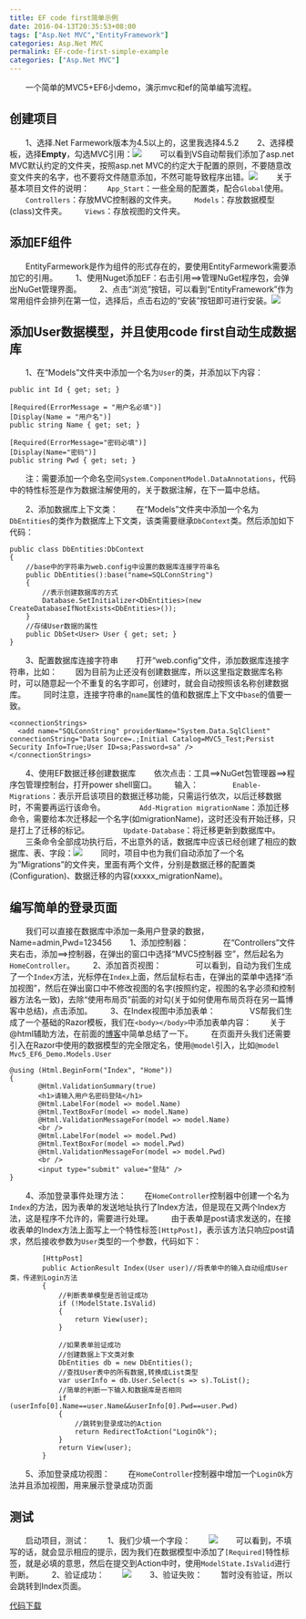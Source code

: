 ```yaml
---
title: EF code first简单示例
date: 2016-04-13T20:35:53+08:00
tags: ["Asp.Net MVC","EntityFramework"]
categories: Asp.Net MVC
permalink: EF-code-first-simple-example
categories: ["Asp.Net MVC"]
---
```

　　一个简单的MVC5+EF6小demo，演示mvc和ef的简单编写流程。

## 创建项目
　　1、选择.Net Farmework版本为4.5以上的，这里我选择4.5.2
　　2、选择模板，选择**Empty**，勾选MVC引用：![](http://ww1.sinaimg.cn/mw690/c55a7aeegw1f2v56p11fvj20m80h8tc1.jpg)<!--more-->
　　可以看到VS自动帮我们添加了asp.net MVC默认约定的文件夹，按照asp.net MVC的约定大于配置的原则，不要随意改变文件夹的名字，也不要将文件随意添加，不然可能导致程序出错。![](http://ww2.sinaimg.cn/mw690/c55a7aeegw1f2v5ax49q3j207x0ec74j.jpg)
　　关于基本项目文件的说明：
　　`App_Start`：一些全局的配置类，配合`Global`使用。
　　`Controllers`：存放MVC控制器的文件夹。
　　`Models`：存放数据模型(class)文件夹。
　　`Views`：存放视图的文件夹。

## 添加EF组件
　　EntityFarmework是作为组件的形式存在的，要使用EntityFarmework需要添加它的引用。
　　1、使用Nuget添加EF：右击引用==>管理NuGet程序包，会弹出NuGet管理界面。
　　2、点击“浏览”按钮，可以看到“EntityFramework”作为常用组件会排列在第一位，选择后，点击右边的“安装”按钮即可进行安装。![](http://ww4.sinaimg.cn/mw690/c55a7aeegw1f2v5pqpkftj218g0oeq68.jpg)

## 添加User数据模型，并且使用code first自动生成数据库
　　1、在“Models”文件夹中添加一个名为`User`的类，并添加以下内容：
```
public int Id { get; set; }

[Required(ErrorMessage = "用户名必填")]
[Display(Name = "用户名")]
public string Name { get; set; }

[Required(ErrorMessage="密码必填")]
[Display(Name="密码")]
public string Pwd { get; set; }
```
　　注：需要添加一个命名空间`System.ComponentModel.DataAnnotations`，代码中的特性标签是作为数据注解使用的，关于数据注解，在下一篇中总结。

　　2、添加数据库上下文类：
　　在“Models”文件夹中添加一个名为`DbEntities`的类作为数据库上下文类，该类需要继承`DbContext`类。然后添加如下代码：
```
public class DbEntities:DbContext
{
    //base中的字符串为web.config中设置的数据库连接字符串名
    public DbEntities():base("name=SQLConnString")
    {
        //表示创建数据库的方式
        Database.SetInitializer<DbEntities>(new CreateDatabaseIfNotExists<DbEntities>());
    }
    //存储User数据的属性
    public DbSet<User> User { get; set; }
}
```
　　3、配置数据库连接字符串
　　打开“web.config”文件，添加数据库连接字符串，比如：
　　因为目前为止还没有创建数据库，所以这里指定数据库名称时，可以随意起一个不重复的名字即可，创建时，就会自动按照该名称创建数据库。
　　同时注意，连接字符串的`name`属性的值和数据库上下文中`base`的值要一致。
```
<connectionStrings>
  <add name="SQLConnString" providerName="System.Data.SqlClient" connectionString="Data Source=.;Initial Catalog=MVC5_Test;Persist Security Info=True;User ID=sa;Password=sa" />
</connectionStrings>
```
　　4、使用EF数据迁移创建数据库
　　依次点击：工具==>NuGet包管理器==>程序包管理控制台，打开power shell窗口。
　　输入：
　　　　`Enable-Migrations`：表示开启该项目的数据迁移功能，只需运行依次，以后迁移数据时，不需要再运行该命令。
　　　　`Add-Migration migrationName`：添加迁移命令，需要给本次迁移起一个名字(如migrationName)，这时还没有开始迁移，只是打上了迁移的标记。
　　　　`Update-Database`：将迁移更新到数据库中。
　　三条命令全部成功执行后，不出意外的话，数据库中应该已经创建了相应的数据库、表、字段：![](http://ww4.sinaimg.cn/mw690/c55a7aeegw1f2v6lnz9r9j20at0823ym.jpg)
　　同时，项目中也为我们自动添加了一个名为“Migrations”的文件夹，里面有两个文件，分别是数据迁移的配置类(Configuration)、数据迁移的内容(xxxxx_migrationName)。

## 编写简单的登录页面
　　我们可以直接在数据库中添加一条用户登录的数据，Name=admin,Pwd=123456
　　1、添加控制器：
　　　　在“Controllers”文件夹右击，添加==>控制器，在弹出的窗口中选择“MVC5控制器 空”，然后起名为`HomeController`。
　　2、添加首页视图：
　　　　可以看到，自动为我们生成了一个`Index`方法，光标停在`Index`上面，然后鼠标右击，在弹出的菜单中选择“添加视图”，然后在弹出窗口中不修改视图的名字(按照约定，视图的名字必须和控制器方法名一致)，去除“使用布局页”前面的对勾(关于如何使用布局页将在另一篇博客中总结)，点击添加。
　　3、在Index视图中添加表单：
　　　　VS帮我们生成了一个基础的Razor模板，我们在`<body></body>`中添加表单内容：
　　关于@html辅助方法，在前面的[博客](http://www.hais2.com/2015/08/02/HTML%E8%BE%85%E5%8A%A9%E6%96%B9%E6%B3%95/)中简单总结了一下。
　　在页面开头我们还需要引入在Razor中使用的数据模型的完全限定名，使用`@model`引入，比如`@model Mvc5_EF6_Demo.Models.User`
```
@using (Html.BeginForm("Index", "Home"))
{
       @Html.ValidationSummary(true)
       <h1>请输入用户名密码登陆</h1>
       @Html.LabelFor(model => model.Name)
       @Html.TextBoxFor(model => model.Name)
       @Html.ValidationMessageFor(model => model.Name)
       <br />
       @Html.LabelFor(model => model.Pwd)
       @Html.TextBoxFor(model => model.Pwd)
       @Html.ValidationMessageFor(model => model.Pwd)
       <br />
       <input type="submit" value="登陆" />
}
```
　　4、添加登录事件处理方法：
　　在`HomeController`控制器中创建一个名为`Index`的方法，因为表单的发送地址执行了Index方法，但是现在又两个Index方法，这是程序不允许的，需要进行处理。
　　由于表单是post请求发送的，在接收表单的Index方法上面写上一个特性标签`[HttpPost]`，表示该方法只响应post请求，然后接收参数为`User`类型的一个参数，代码如下：
```
        [HttpPost]
        public ActionResult Index(User user)//将表单中的输入自动组成User类，传递到Login方法
        {
            //判断表单模型是否验证成功
            if (!ModelState.IsValid)
            {
                return View(user);
            }

            //如果表单验证成功
            //创建数据上下文类对象
            DbEntities db = new DbEntities();
            //查找User表中的所有数据,转换成List类型
            var userInfo = db.User.Select(s => s).ToList();
            //简单的判断一下输入和数据库是否相同
            if (userInfo[0].Name==user.Name&&userInfo[0].Pwd==user.Pwd)
            {
                //跳转到登录成功的Action
                return RedirectToAction("LoginOk");
            }
            return View(user);
        }
```
　　5、添加登录成功视图：
　　在`HomeController`控制器中增加一个`LoginOk`方法并且添加视图，用来展示登录成功页面

## 测试
　　启动项目，测试：
　　1、我们少填一个字段：
　　![](http://ww2.sinaimg.cn/mw690/c55a7aeegw1f2v8j7u70cj20dd07ggm1.jpg)
　　可以看到，不填写的话，就会显示相应的提示，因为我们在数据模型中添加了`[Required]`特性标签，就是必填的意思，然后在提交到Action中时，使用`ModelState.IsValid`进行判断。
　　2、验证成功：
　　![](http://ww1.sinaimg.cn/mw690/c55a7aeegw1f2v8ojeym7j20g70610sv.jpg)
　　3、验证失败：
　　暂时没有验证，所以会跳转到Index页面。

[代码下载](http://pan.baidu.com/s/1boCP2RP)
